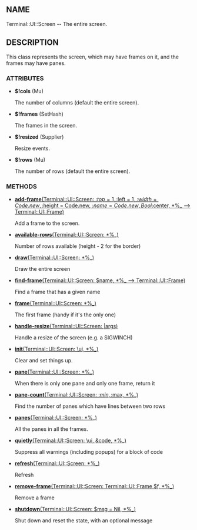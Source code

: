 ## NAME

Terminal::UI::Screen -- The entire screen.

## DESCRIPTION

This class represents the screen, which may have frames on it, and the frames may have panes.

### ATTRIBUTES

* **$!cols** (Mu)

  The number of columns (default the entire screen).

* **$!frames** (SetHash)

  The frames in the screen.

* **$!resized** (Supplier)

  Resize events.

* **$!rows** (Mu)

  The number of rows (default the entire screen).


### METHODS

* [**add-frame**(Terminal::UI::Screen: :$top = 1, :$left = 1, :$width = Code.new, :$height = Code.new, :$name = Code.new, Bool :$center, *%_ --> Terminal::UI::Frame)](https://git.sr.ht/~bduggan/raku-terminal-ui/tree/0.0.19/lib/Terminal/UI/Screen.rakumod#L138)

  Add a frame to the screen.

* [**available-rows**(Terminal::UI::Screen: *%_)](https://git.sr.ht/~bduggan/raku-terminal-ui/tree/0.0.19/lib/Terminal/UI/Screen.rakumod#L34)

  Number of rows available (height - 2 for the border)

* [**draw**(Terminal::UI::Screen: *%_)](https://git.sr.ht/~bduggan/raku-terminal-ui/tree/0.0.19/lib/Terminal/UI/Screen.rakumod#L114)

  Draw the entire screen

* [**find-frame**(Terminal::UI::Screen: $name, *%_ --> Terminal::UI::Frame)](https://git.sr.ht/~bduggan/raku-terminal-ui/tree/0.0.19/lib/Terminal/UI/Screen.rakumod#L162)

  Find a frame that has a given name

* [**frame**(Terminal::UI::Screen: *%_)](https://git.sr.ht/~bduggan/raku-terminal-ui/tree/0.0.19/lib/Terminal/UI/Screen.rakumod#L39)

  The first frame (handy if it's the only one)

* [**handle-resize**(Terminal::UI::Screen: |args)](https://git.sr.ht/~bduggan/raku-terminal-ui/tree/0.0.19/lib/Terminal/UI/Screen.rakumod#L107)

  Handle a resize of the screen (e.g. a SIGWINCH)

* [**init**(Terminal::UI::Screen: \ui, *%_)](https://git.sr.ht/~bduggan/raku-terminal-ui/tree/0.0.19/lib/Terminal/UI/Screen.rakumod#L91)

  Clear and set things up.

* [**pane**(Terminal::UI::Screen: *%_)](https://git.sr.ht/~bduggan/raku-terminal-ui/tree/0.0.19/lib/Terminal/UI/Screen.rakumod#L183)

  When there is only one pane and only one frame, return it

* [**pane-count**(Terminal::UI::Screen: :$min, :$max, *%_)](https://git.sr.ht/~bduggan/raku-terminal-ui/tree/0.0.19/lib/Terminal/UI/Screen.rakumod#L167)

  Find the number of panes which have lines between two rows

* [**panes**(Terminal::UI::Screen: *%_)](https://git.sr.ht/~bduggan/raku-terminal-ui/tree/0.0.19/lib/Terminal/UI/Screen.rakumod#L192)

  All the panes in all the frames.

* [**quietly**(Terminal::UI::Screen: \ui, &code, *%_)](https://git.sr.ht/~bduggan/raku-terminal-ui/tree/0.0.19/lib/Terminal/UI/Screen.rakumod#L46)

  Suppress all warnings (including popups) for a block of code

* [**refresh**(Terminal::UI::Screen: *%_)](https://git.sr.ht/~bduggan/raku-terminal-ui/tree/0.0.19/lib/Terminal/UI/Screen.rakumod#L100)

  Refresh

* [**remove-frame**(Terminal::UI::Screen: Terminal::UI::Frame $f, *%_)](https://git.sr.ht/~bduggan/raku-terminal-ui/tree/0.0.19/lib/Terminal/UI/Screen.rakumod#L199)

  Remove a frame

* [**shutdown**(Terminal::UI::Screen: $msg = Nil, *%_)](https://git.sr.ht/~bduggan/raku-terminal-ui/tree/0.0.19/lib/Terminal/UI/Screen.rakumod#L124)

  Shut down and reset the state, with an optional message
